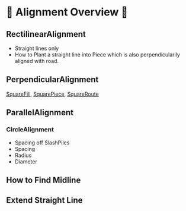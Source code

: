 # 💜 <neuro>Alignment Overview</neuro> 💜

## RectilinearAlignment

- Straight lines only
- How to Plant a straight line into Piece which is also perpendicularily aligned with road.  

## PerpendicularAlignment

[SquareFill](), [SquarePiece](), [SquareRoute]()

## ParallelAlignment

### CircleAlignment

- Spacing off SlashPiles
- Spacing
- Radius
- Diameter

## How to Find Midline

## Extend Straight Line




